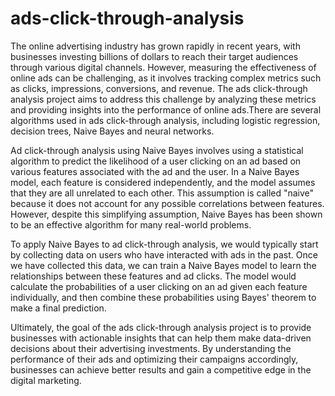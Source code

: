 # ads-click-through-analysis
The online advertising industry has grown rapidly in recent years, with businesses investing billions of dollars to reach their target audiences through various digital channels. However, measuring the effectiveness of online ads can be challenging, as it involves tracking complex metrics such as clicks, impressions, conversions, and revenue. The ads click-through analysis project aims to address this challenge by analyzing these metrics and providing insights into the performance of online ads.There are several algorithms used in ads click-through analysis, including logistic regression, decision trees, Naive Bayes and neural networks.

Ad click-through analysis using Naive Bayes involves using a statistical algorithm to predict the likelihood of a user clicking on an ad based on various features associated with the ad and the user. In a Naive Bayes model, each feature is considered independently, and the model assumes that they are all unrelated to each other. This assumption is called "naive" because it does not account for any possible correlations between features. However, despite this simplifying assumption, Naive Bayes has been shown to be an effective algorithm for many real-world problems. 

To apply Naive Bayes to ad click-through analysis, we would typically start by collecting data on users who have interacted with ads in the past. Once we have collected this data, we can train a Naive Bayes model to learn the relationships between these features and ad clicks. The model would calculate the probabilities of a user clicking on an ad given each feature individually, and then combine these probabilities using Bayes' theorem to make a final prediction. 

Ultimately, the goal of the ads click-through analysis project is to provide businesses with actionable insights that can help them make data-driven decisions about their advertising investments. By understanding the performance of their ads and optimizing their campaigns accordingly, businesses can achieve better results and gain a competitive edge in the digital marketing.
